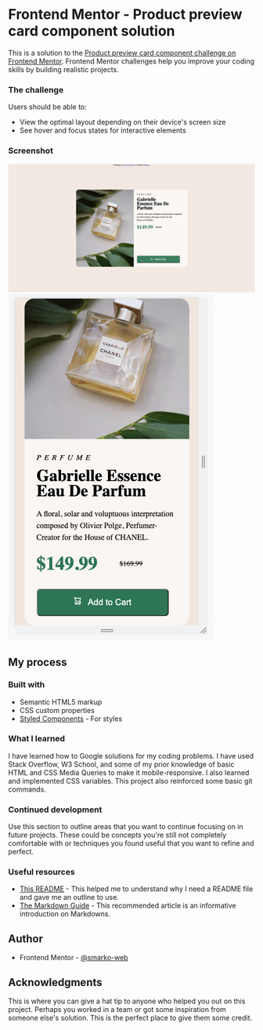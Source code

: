 # Frontend Mentor - Product preview card component solution

This is a solution to the [Product preview card component challenge on Frontend Mentor](https://www.frontendmentor.io/challenges/product-preview-card-component-GO7UmttRfa). Frontend Mentor challenges help you improve your coding skills by building realistic projects. 

### The challenge

Users should be able to:

- View the optimal layout depending on their device's screen size
- See hover and focus states for interactive elements

### Screenshot

![Desktop Version](./images/Desktop%20Version.png)
![Mobile Version](./images/Mobile%20Version.png)


## My process

### Built with

- Semantic HTML5 markup
- CSS custom properties
- [Styled Components](https://styled-components.com/) - For styles


### What I learned

I have learned how to Google solutions for my coding problems. I have used Stack Overflow, W3 School, and some of my prior knowledge of basic HTML and CSS Media Queries to make it mobile-responsive. I also learned and implemented CSS variables. This project also reinforced some basic git commands. 


### Continued development

Use this section to outline areas that you want to continue focusing on in future projects. These could be concepts you're still not completely comfortable with or techniques you found useful that you want to refine and perfect.


### Useful resources

- [This README](README.md) - This helped me to understand why I need a README file and gave me an outline to use. 
- [The Markdown Guide](https://www.markdownguide.org/) - This recommended article is an informative introduction on Markdowns. 

## Author


- Frontend Mentor - [@smarko-web](https://www.frontendmentor.io/profile/smarko-web)


## Acknowledgments

This is where you can give a hat tip to anyone who helped you out on this project. Perhaps you worked in a team or got some inspiration from someone else's solution. This is the perfect place to give them some credit.


